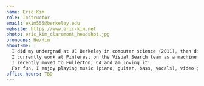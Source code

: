 ```yaml
---
name: Eric Kim
role: Instructor
email: ekim555@berkeley.edu
website: https://www.eric-kim.net
photo: eric_kim_claremont_headshot.jpg
pronouns: He/Him
about-me: |
  I did my undergrad at UC Berkeley in computer science (2011), then did a Master's at UCLA (2016) focusing in ML/AI and computer vision.
  I currently work at Pinterest on the Visual Search team as a machine learning engineer, working on the entire ML stack including modeling, serving, and big-data pipelines.
  I recently moved to Fullerton, CA and am loving it!
  For fun, I enjoy playing music (piano, guitar, bass, vocals), video games, and pickleball.
office-hours: TBD
---
```

